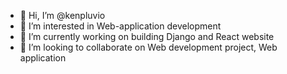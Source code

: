 - 👋 Hi, I’m @kenpluvio
- 👀 I’m interested in Web-application development
- 🌱 I’m currently working on building Django and React website
- 💞️ I’m looking to collaborate on Web development project, Web application

<!---
kenpluvio/kenpluvio is a ✨ special ✨ repository because its `README.md` (this file) appears on your GitHub profile.
You can click the Preview link to take a look at your changes.
--->
